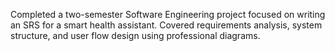 Completed a two-semester Software Engineering project focused on writing an SRS for a smart health assistant. Covered requirements analysis, system structure, and user flow design using professional diagrams.
